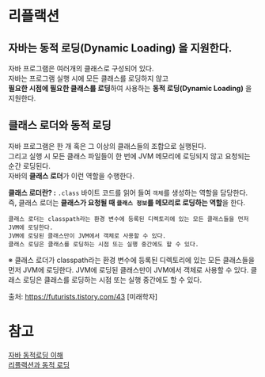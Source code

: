 # 리플랙션

## 자바는 **동적 로딩(Dynamic Loading)** 을 지원한다.      
자바 프로그램은 여러개의 클래스로 구성되어 있다.             
자바는 프로그램 실행 시에 모든 클래스를 로딩하지 않고              
**필요한 시점에 필요한 클래스를 로딩**하여 사용하는 **동적 로딩(Dynamic Loading)** 을 지원한다.        
    
## 클래스 로더와 동적 로딩   
자바 프로그램은 한 개 혹은 그 이상의 클래스들의 조합으로 실행된다.     
그리고 실행 시 모든 클래스 파일들이 한 번에 JVM 메모리에 로딩되지 않고 요청되는 순간 로딩된다.       
자바의 **클래스 로더**가 이런 역할을 수행한다.          
           
**클래스 로더란? :** `.class` 바이트 코드를 읽어 들여 `객체`를 생성하는 역할을 담당한다.                     
즉, 클래스 로더는 **클래스가 요청될 때 `클래스 정보`를 메모리로 로딩하는 역할**을 한다.                   
 
``` 
클래스 로더는 classpath라는 환경 변수에 등록된 디렉토리에 있는 모든 클래스들을 먼저 JVM에 로딩한다. 
JVM에 로딩된 클래스만이 JVM에서 객체로 사용할 수 있다. 
클래스 로딩은 클래스를 로딩하는 시점 또는 실행 중간에도 할 수 있다.
```





※ 클래스 로더가 classpath라는 환경 변수에 등록된 디렉토리에 있는 모든 클래스들을 먼저 JVM에 로딩한다. JVM에 로딩된 클래스만이 JVM에서 객체로 사용할 수 있다. 클래스 로딩은 클래스를 로딩하는 시점 또는 실행 중간에도 할 수 있다.



출처: https://futurists.tistory.com/43 [미래학자]
 
 
# 참고    
[자바 동적로딩 이해](https://futurists.tistory.com/43)       
[리플랙션과 동적 로딩](https://madplay.github.io/post/java-reflection)      
